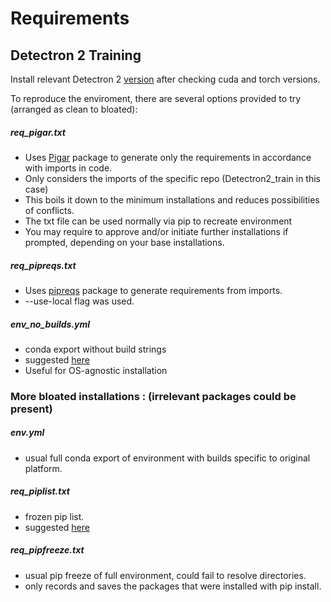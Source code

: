 # Requirements

## Detectron 2 Training

Install relevant Detectron 2 [version](https://detectron2.readthedocs.io/en/latest/tutorials/install.html#install-pre-built-detectron2-linux-only) after checking cuda and torch versions.

To reproduce the enviroment, there are several options provided to try (arranged as clean to bloated):

##### req_pigar.txt

 - Uses [Pigar](https://github.com/damnever/pigar) package to generate only the requirements in accordance with imports in code.
 - Only considers the imports of the specific repo (Detectron2_train in this case) 
 - This boils it down to the minimum installations and reduces possibilities of conflicts.
 - The txt file can be used normally via pip to recreate environment
 - You may require to approve and/or initiate further installations if prompted, depending on your base installations.

##### req_pipreqs.txt

 - Uses [pipreqs](https://github.com/bndr/pipreqs) package to generate requirements from imports.
 - --use-local flag was used.

#####  env_no_builds.yml

 - conda export without build strings
 - suggested [here](https://stackoverflow.com/a/64501566/7442793)
 - Useful for OS-agnostic installation


### More bloated installations : (irrelevant packages could be present)

##### env.yml
 - usual full conda export of environment with builds specific to original platform.
 
##### req_piplist.txt
 - frozen pip list. 
 - suggested [here](https://stackoverflow.com/a/64501566/7442793)

##### req_pipfreeze.txt
 - usual pip freeze of full environment, could fail to resolve directories.
 - only records and saves the packages that were installed with pip install.
 

 
 
 

 
